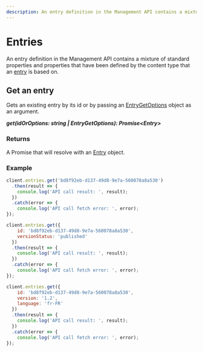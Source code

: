 ```yaml
---
description: An entry definition in the Management API contains a mixture of standard properties and properties that have been defined by the content type that an entry is based on.
---
```

# Entries

An entry definition in the Management API contains a mixture of standard properties and properties that have been defined by the content type that an [entry](https://zenhub.zengenti.com/Contensis/12.0/kb/content-types-and-entries/entries/entries-overview.aspx) is based on.

## Get an entry

Gets an existing entry by its id or by passing an [EntryGetOptions](/model/entry-get-options.md) object as an argument.

 ***get(idOrOptions: string | EntryGetOptions): Promise&lt;Entry&gt;***

### Returns
A Promise that will resolve with an [Entry](/model/entry.md) object.

### Example

```js
client.entries.get('bd8f92eb-d137-49d8-9e7a-560078a8a530')
  .then(result => {      
    console.log('API call result: ', result);              
  })
  .catch(error => {
    console.log('API call fetch error: ', error);      
});

client.entries.get({
    id: 'bd8f92eb-d137-49d8-9e7a-560078a8a530',
    versionStatus: 'published'
  })
  .then(result => {      
    console.log('API call result: ', result);              
  })
  .catch(error => {
    console.log('API call fetch error: ', error);      
});

client.entries.get({
    id: 'bd8f92eb-d137-49d8-9e7a-560078a8a530',
    version: '1.2',
    language: 'fr-FR'
  })
  .then(result => {      
    console.log('API call result: ', result);              
  })
  .catch(error => {
    console.log('API call fetch error: ', error);      
});
```
